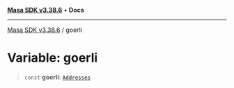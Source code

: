 [**Masa SDK v3.38.6**](../README.md) • **Docs**

***

[Masa SDK v3.38.6](../globals.md) / goerli

# Variable: goerli

> `const` **goerli**: [`Addresses`](../interfaces/Addresses.md)
